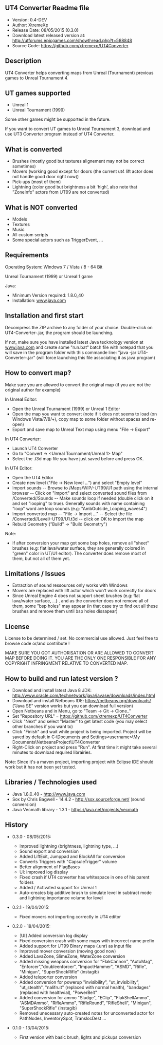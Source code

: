 
UT4 Converter Readme file
------------------------------

- Version: 0.4-DEV
- Author: XtremeXp
- Release Date: 08/05/2015 (0.3.0)
- Download latest released version at: http://utforums.epicgames.com/showthread.php?t=588848
- Source Code: https://github.com/xtremexp/UT4Converter


Description
------------------------------
UT4 Converter helps converting maps from Unreal (Tournament) previous games
to Unreal Tournament 4.


UT games supported
------------------------------
- Unreal 1
- Unreal Tournament (1999)

Some other games might be supported in the future.

If you want to convert UT games to Unreal Tournament 3,
download and use UT3 Converter program instead of UT4 Converter.

What is converted
------------------------------
- Brushes (mostly good but textures alignement may not be correct sometimes)
- Movers (working good except for doors (the current ut4 lift actor does not handle good door right now))
- Pick-ups (most of them)
- Lightning (color good but brightness a bit 'high', also note that "ZoneInfo" actors from UT99
are not converted)

What is NOT converted
------------------------------
- Models
- Textures
- Music
- All custom scripts
- Some special actors such as TriggerEvent, ...

Requirements
------------------------------

Operating System:
Windows 7 / Vista / 8 - 64 Bit

Unreal Tournament (1999) or Unreal 1 game

Java:
- Minimum Version required: 1.8.0_40
- Installation: www.java.com 
	
Installation and first start
------------------------------
Decompress the ZIP archive to any folder of your choice.
Double-click on UT4-Converter-<version>.jar, the program should be launching.

If not, make sure you have installed latest Java tecknology version at www.java.com
and create some "run.bat" batch file with notepad that you will save in the 
program folder with this commande line:
"java -jar UT4-Converter-<version>.jar" (will force launching this file associating it 
as java program)

How to convert map?
------------------------------
Make sure you are allowed to convert the original map (if you are not the original author for example)

In Unreal Editor:
- Open the Unreal Tournament (1999) or Unreal 1 Editor
- Open the map you want to convert 
(note if it does not seems to load (on Windows Vista/7/8/+), copy map to some folder without spaces and re-open)
- Export and save map to Unreal Text map using menu "File -> Export"

In UT4 Converter:
- Launch UT4 Converter
- Go to "Convert -> <Unreal Tournament/Unreal 1> Map"
- Select the .t3d map file you have just saved before and press OK.

In UT4 Editor:
- Open the UT4 Editor
- Create new level ("File -> New level ...") and select "Empty level"
- Import sounds
-- Browse to /Maps/WIP/<MapName>-UT99/U1 path using the internal browser
-- Click on "Import" and select converted sound files from <UT4ConverterPath>/Converted/<MapName>/Sounds
-- Make sounds loop if needed (double click on it and set "looping" to true). Generally sounds with name containing "loop" word are loop sounds
(e.g:  "AmbOutside_Looping_waves4")
- Import converted map
-- "File -> Import ..."
-- Select the file <UT4ConverterPath>/Converted/<MapName>/Level/<MapName>-UT99/U1.t3d
-- click on OK to import the map
- Rebuid Geometry ("Build" -> "Build Geometry")



Note:
- If after conversion your map got some bsp holes, remove all
"sheet" brushes (e.g: flat lava/water surface, they are generally colored in "green" color in UT/U1 editor).
 The converter does remove most of them, but not all of them yet.


Limitations / Issues
------------------------------
- Extraction of sound ressources only works with Windows
- Movers are replaced with lift actor which won't work correctly for doors
- Since Unreal Engine 4 does not support sheet brushes (e.g: flat lava/water surface, ...) , and as the converter
does not remove all of them, some "bsp holes" may appear (in that case try to find out all these brushes
and remove them until bsp holes dissapear)

License
------------------------------
License to be determined / set. No commercial use allowed. Just feel free to browse code or/and 
contribute !

MAKE SURE YOU GOT AUTHORISATION OR ARE ALLOWED TO CONVERT MAP BEFORE DOING IT.
YOU ARE THE ONLY ONE RESPONSIBLE FOR ANY COPYRIGHT INFRINGMENT RELATIVE TO 
CONVERTED MAP.

How to build and run latest version ?
------------------------------
- Download and install latest Java 8 JDK: http://www.oracle.com/technetwork/java/javase/downloads/index.html
- Download and install Netbeans IDE: https://netbeans.org/downloads/ ("Java SE" version works but you can download full version)
- Open Netbeans and in Menu, go to "Team -> Git -> Clone.."
- Set "Repository URL" = https://github.com/xtremexp/UT4Converter
- Click "Next" and select "Master" to get latest code (you may select other branches if you want to)
- Click "Finish" and wait while project is being imported.
Project will be saved by default in C:\Documents and Settings\<username>\My Documents\NetbeansProject\UT4Converter
- Right-Click on project and press "Run". At first time it might take several minutes to download required librairies.

Note:
Since it's a maven project, importing project with Eclipse IDE should work 
but it has not been yet tested.

Libraries / Technologies used
------------------------------
- Java 1.8.0_40 - http://www.java.com
- Sox by Chris Bagwell - 14.4.2 - http://sox.sourceforge.net/ (sound conversion)
- Java Vecmath library - 1.3.1 - https://java.net/projects/vecmath

History
------------------------------
- 0.3.0 - 08/05/2015:
  * Improved lightning (brightness, lightning type, ...)
  * Sound export and conversion
  * Added LiftExit, Jumppad and BlockAll for conversion
  * Converts Triggers with "CapsuleTrigger" volume
  * Better alignment of FlagBases
  * UI: improved log display
  * Fixed crash if UT4 converter has whitespace in one of his parent folders
  * Added / Activated support for Unreal 1
  * Auto-creates big additive brush to simulate level in subtract mode and lightning importance volume for level 

- 0.2.1 - 19/04/2015: 
  * Fixed movers not importing correctly in UT4 editor

- 0.2.0 - 18/04/2015: 
  * [UI] Added conversion log display
  * Fixed conversion crash with some maps with incorrect name prefix
  * Added support for UT99 Binary maps (.unr) as input file
  * Improved mover conversion (moving good now)
  * Added LavaZone, SlimeZone, WaterZone conversion
  * Added missing weapons conversion for
  "FlakCannon", "AutoMag", "Enforcer","doubleenforcer",
"ImpactHammer", "ASMD", "Rifle", "Minigun", "SuperShockRifle" (instagib)
  * Added teleporter conversion
  * Added conversion for powerup "invisibility", "ut_invisibility",
 "ut_stealth", "nalifruit" (replaced with normal health),
 "bandages" (replaced with healthvial), "PowerBelt"
  * Added conversion for ammo "Sludge", "EClip", "FlakShellAmmo", "ASMDAmmo",
 "RifleAmmo", "RifleRound", "RifleShell", "Minigun", "SuperShockRifle" (instagib)
  * Removed unecessary auto-created notes for unconverted actor
for PathNodes, InventorySpot, TranslocDest
...

- 0.1.0 - 13/04/2015: 
  * First version with basic brush, lights and pickups conversion

